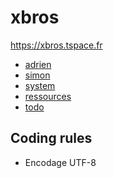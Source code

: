 xbros
========
https://xbros.tspace.fr

- [adrien](adrien/)
- [simon](simon/)
- [system](system.html)
- [ressources](ressources.html)
- [todo](todo.html)


Coding rules
------------
- Encodage UTF-8
